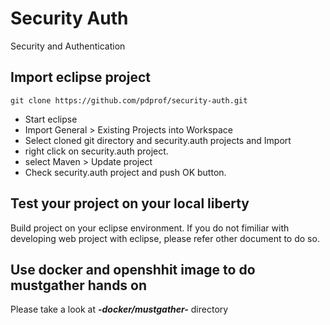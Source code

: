# Security Auth
Security and Authentication


## Import eclipse project

```
git clone https://github.com/pdprof/security-auth.git
```

- Start eclipse
- Import General > Existing Projects into Workspace
- Select cloned git directory and security.auth projects and Import
- right click on security.auth project.
- select Maven > Update project 
- Check security.auth project and push OK button.


## Test your project on your local liberty

Build project on your eclipse environment. If you do not fimiliar with developing web project with eclipse, please refer other document to do so.


## Use docker and openshhit image to do mustgather hands on

Please take a look at ***-docker/mustgather-*** directory
